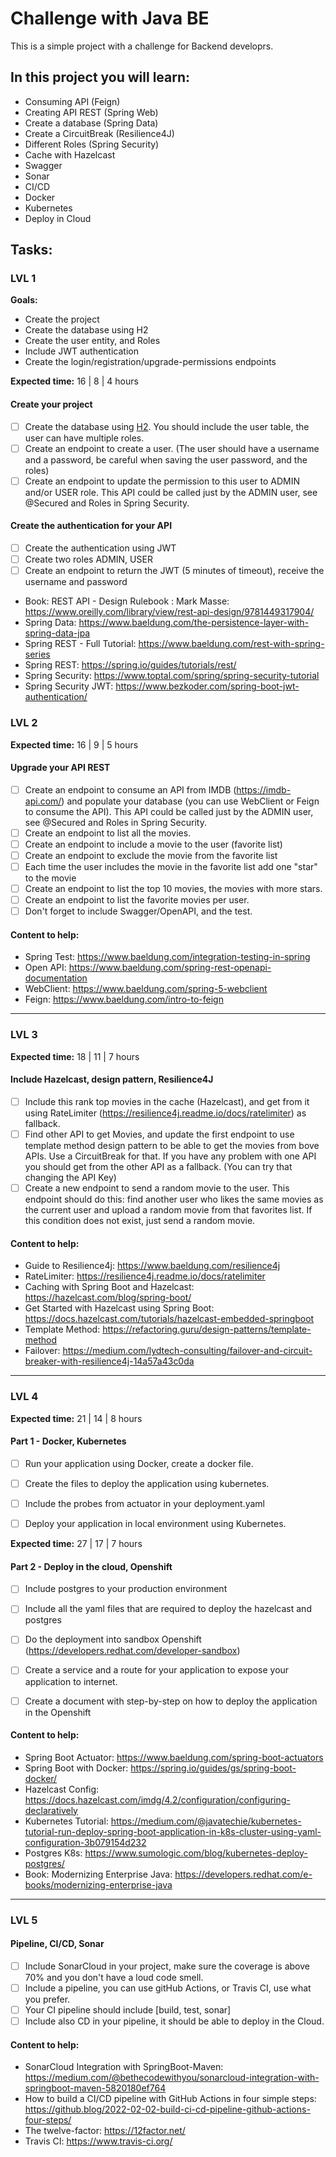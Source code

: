 # Challenge with Java BE

This is a simple project with a challenge for Backend developrs.

## In this project you will learn:

* Consuming API (Feign)
* Creating API REST (Spring Web)
* Create a database (Spring Data)
* Create a CircuitBreak (Resilience4J)
* Different Roles (Spring Security)
* Cache with Hazelcast
* Swagger
* Sonar
* CI/CD
* Docker
* Kubernetes
* Deploy in Cloud

## Tasks:

### LVL 1 

**Goals:** 
* Create the project
* Create the database using H2
* Create the user entity, and Roles
* Include JWT authentication
* Create the login/registration/upgrade-permissions endpoints

**Expected time:** 16 | 8 | 4 hours

#### Create your project

- [ ] Create the database using [H2](https://www.h2database.com/html/main.html). You should include the user table, the user can have multiple roles.
- [ ] Create an endpoint to create a user. (The user should have a username and a password, be careful when saving the user password, and the roles)
- [ ] Create an endpoint to update the permission to this user to ADMIN and/or USER role. This API could be called just by the ADMIN user, see @Secured and Roles in Spring Security.

#### Create the authentication for your API

- [ ] Create the authentication using JWT
- [ ] Create two roles ADMIN, USER
- [ ] Create an endpoint to return the JWT (5 minutes of timeout), receive the username and password

* Book: REST API - Design Rulebook : Mark Masse: https://www.oreilly.com/library/view/rest-api-design/9781449317904/
* Spring Data: https://www.baeldung.com/the-persistence-layer-with-spring-data-jpa
* Spring REST - Full Tutorial: https://www.baeldung.com/rest-with-spring-series
* Spring REST: https://spring.io/guides/tutorials/rest/
* Spring Security: https://www.toptal.com/spring/spring-security-tutorial
* Spring Security JWT: https://www.bezkoder.com/spring-boot-jwt-authentication/

### LVL 2

**Expected time:** 16 | 9 | 5 hours

#### Upgrade your API REST

- [ ] Create an endpoint to consume an API from IMDB (https://imdb-api.com/) and populate your database (you can use WebClient or Feign to consume the API). This API could be called just by the ADMIN user, see @Secured and Roles in Spring Security.
- [ ] Create an endpoint to list all the movies.
- [ ] Create an endpoint to include a movie to the user (favorite list)
- [ ] Create an endpoint to exclude the movie from the favorite list
- [ ] Each time the user includes the movie in the favorite list add one "star" to the movie
- [ ] Create an endpoint to list the top 10 movies, the movies with more stars.
- [ ] Create an endpoint to list the favorite movies per user.
- [ ] Don't forget to include Swagger/OpenAPI, and the test.

#### Content to help:

* Spring Test: https://www.baeldung.com/integration-testing-in-spring
* Open API: https://www.baeldung.com/spring-rest-openapi-documentation
* WebClient: https://www.baeldung.com/spring-5-webclient
* Feign: https://www.baeldung.com/intro-to-feign

----------

### LVL 3

**Expected time:** 18 | 11 | 7 hours

#### Include Hazelcast, design pattern, Resilience4J

- [ ] Include this rank top movies in the cache (Hazelcast), and get from it using RateLimiter (https://resilience4j.readme.io/docs/ratelimiter) as fallback.
- [ ] Find other API to get Movies, and update the first endpoint to use template method design pattern to be able to get the movies from bove APIs. Use a CircuitBreak for that. If you have any problem with one API you should get from the other API as a fallback. (You can try that changing the API Key)
- [ ] Create a new endpoint to send a random movie to the user.
This endpoint should do this: find another user who likes the same movies as the current user and upload a random movie from that favorites list.
If this condition does not exist, just send a random movie.

#### Content to help:

* Guide to Resilience4j: https://www.baeldung.com/resilience4j
* RateLimiter: https://resilience4j.readme.io/docs/ratelimiter
* Caching with Spring Boot and Hazelcast: https://hazelcast.com/blog/spring-boot/
* Get Started with Hazelcast using Spring Boot: https://docs.hazelcast.com/tutorials/hazelcast-embedded-springboot
* Template Method: https://refactoring.guru/design-patterns/template-method
* Failover: https://medium.com/lydtech-consulting/failover-and-circuit-breaker-with-resilience4j-14a57a43c0da

----------

### LVL 4

**Expected time:** 21 | 14 | 8 hours

#### Part 1 - Docker, Kubernetes

- [ ] Run your application using Docker, create a docker file.
- [ ] Create the files to deploy the application using kubernetes.
- [ ] Include the probes from actuator in your deployment.yaml
- [ ] Deploy your application in local environment using Kubernetes.


**Expected time:** 27 | 17 | 7 hours

#### Part 2 - Deploy in the cloud, Openshift

- [ ] Include postgres to your production environment
- [ ] Include all the yaml files that are required to deploy the hazelcast and postgres
- [ ] Do the deployment into sandbox Openshift (https://developers.redhat.com/developer-sandbox)
- [ ] Create a service and a route for your application to expose your application to internet.
- [ ] Create a document with step-by-step on how to deploy the application in the Openshift


#### Content to help:

* Spring Boot Actuator: https://www.baeldung.com/spring-boot-actuators
* Spring Boot with Docker: https://spring.io/guides/gs/spring-boot-docker/
* Hazelcast Config: https://docs.hazelcast.com/imdg/4.2/configuration/configuring-declaratively
* Kubernetes Tutorial: https://medium.com/@javatechie/kubernetes-tutorial-run-deploy-spring-boot-application-in-k8s-cluster-using-yaml-configuration-3b079154d232
* Postgres K8s: https://www.sumologic.com/blog/kubernetes-deploy-postgres/
* Book: Modernizing Enterprise Java: https://developers.redhat.com/e-books/modernizing-enterprise-java

----------

### LVL 5

#### Pipeline, CI/CD, Sonar

- [ ] Include SonarCloud in your project, make sure the coverage is above 70% and you don't have a loud code smell.
- [ ] Include a pipeline, you can use gitHub Actions, or Travis CI, use what you prefer.
- [ ] Your CI pipeline should include [build, test, sonar]
- [ ] Include also CD in your pipeline, it should be able to deploy in the Cloud.

#### Content to help:

* SonarCloud Integration with SpringBoot-Maven: https://medium.com/@bethecodewithyou/sonarcloud-integration-with-springboot-maven-5820180ef764
* How to build a CI/CD pipeline with GitHub Actions in four simple steps: https://github.blog/2022-02-02-build-ci-cd-pipeline-github-actions-four-steps/
* The twelve-factor: https://12factor.net/
* Travis CI: https://www.travis-ci.org/



